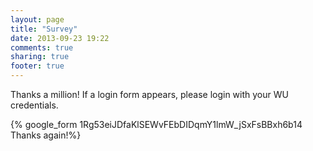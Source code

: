 ```yaml
---
layout: page
title: "Survey"
date: 2013-09-23 19:22
comments: true
sharing: true
footer: true
---
```


Thanks a million! If a login form appears, 
please login with your WU credentials.

{% google_form 1Rg53eiJDfaKlSEWvFEbDIDqmY1lmW_jSxFsBBxh6b14 Thanks again!%}